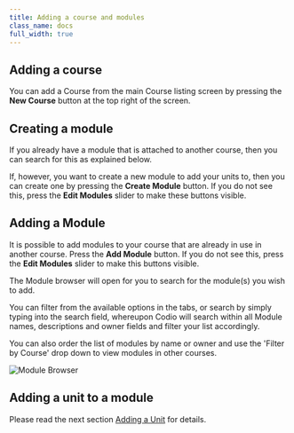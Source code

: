 ```yaml
---
title: Adding a course and modules
class_name: docs
full_width: true
---
```


## Adding a course
You can add a Course from the main Course listing screen by pressing the **New Course** button at the top right of the screen.

## Creating a module
If you already have a module that is attached to another course, then you can search for this as explained below.

If, however, you want to create a new module to add your units to, then you can create one by pressing the **Create Module** button. If you do not see this, press the **Edit Modules** slider to make these buttons visible.

## Adding a Module
It is possible to add modules to your course that are already in use in another course. Press the **Add Module** button. If you do not see this, press the **Edit Modules** slider to make this buttons visible.

The Module browser will open for you to search for the module(s) you wish to add. 

You can filter from the available options in the tabs, or search by simply typing into the search field, whereupon Codio will search within all Module names, descriptions and owner fields and filter your list accordingly.

You can also order the list of modules by name or owner and use the 'Filter by Course' drop down to view modules in other courses.

![Module Browser](/img/docs/module_browser.png)

## Adding a unit to a module
Please read the next section [Adding a Unit](/docs/tuts/publish/unit-add) for details.


